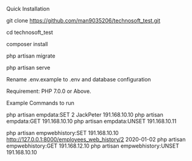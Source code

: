 Quick Installation

git clone https://github.com/man9035206/technosoft_test.git

cd technosoft_test

composer install

php artisan migrate

php artisan serve

Rename .env.example to .env and database configuration

Requirement:
PHP 7.0.0 or Above.

Example Commands to run

php artisan empdata:SET 2 JackPeter 191.168.10.10
php artisan empdata:GET 191.168.10.10
php artisan empdata:UNSET 191.168.10.11

php artisan empwebhistory:SET  191.168.10.10 http://127.0.0.1:8000/employees_web_history/2 2020-01-02
php artisan empwebhistory:GET 191.168.12.10
php artisan empwebhistory:UNSET 191.168.10.10


